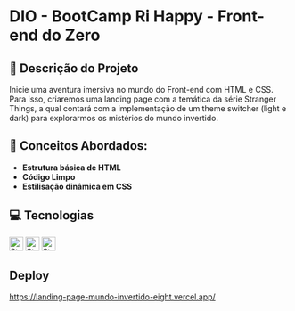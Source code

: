 # DIO - BootCamp Ri Happy - Front-end do Zero

## 📑 Descrição do Projeto
Inicie uma aventura imersiva no mundo do Front-end com HTML e CSS. 
Para isso, criaremos uma landing page com a temática da série Stranger Things, a qual contará com a implementação de um theme switcher (light e dark) para explorarmos os mistérios do mundo invertido.

## 🧮 Conceitos Abordados:
- **Estrutura básica de HTML**
- **Código Limpo**
- **Estilisação dinâmica em CSS**

## 💻 Tecnologias 
<img height="25px" alt="Static Badge" src="https://img.shields.io/badge/HTML-E34F26?logo=html5&logoColor=ffffff&labelColor=E34F26&color=E34F26&text_size=15&style=for-the-badge"> 
<img height="25px" alt="Static Badge" src="https://img.shields.io/badge/CSS 3-1572B6?logo=css3&logoColor=ffffff&labelColor=1572B6&color=1572B6&text_size=15&style=for-the-badge"> 
<img height="25" alt="Static Badge" src="https://img.shields.io/badge/JavaScript-F7DF1E?logo=javascript&logoColor=ffffff&labelColor=F7DF1E&color=F7DF1E&text_size=15&style=for-the-badge">

## Deploy
https://landing-page-mundo-invertido-eight.vercel.app/
